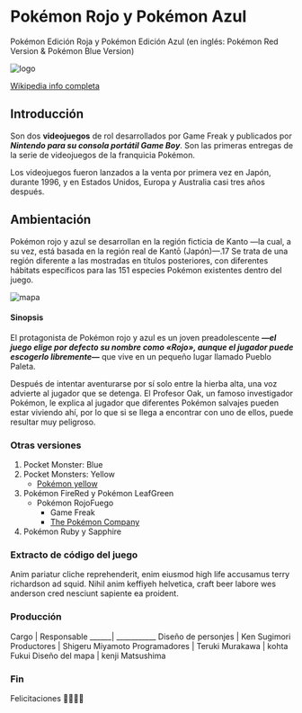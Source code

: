 # Pokémon Rojo y Pokémon Azul
Pokémon Edición Roja y Pokémon Edición Azul (en inglés: Pokémon Red Version & Pokémon Blue Version)

![logo](https://camo.githubusercontent.com/b1c4757f226105c99b3b75eb988f4cfe470dc7eea206056c3a3bac77a8da75c5/68747470733a2f2f75706c6f61642e77696b696d656469612e6f72672f77696b6970656469612f636f6d6d6f6e732f7468756d622f392f39382f496e7465726e6174696f6e616c5f506f6b2543332541396d6f6e5f6c6f676f2e7376672f34393070782d496e7465726e6174696f6e616c5f506f6b2543332541396d6f6e5f6c6f676f2e7376672e706e67)

[Wikipedia info completa](https://github.com/bluuweb/markdown-ejemplo-git#:~:text=Wikipedia%20visitar%20info%20completa)

## Introducción
Son dos **videojuegos** de rol desarrollados por Game Freak y publicados por ***Nintendo para su consola portátil Game Boy***. Son las primeras entregas de la serie de videojuegos de la franquicia Pokémon.

Los videojuegos fueron lanzados a la venta por primera vez en Japón, durante 1996, y en Estados Unidos, Europa y Australia casi tres años después.

## Ambientación

Pokémon rojo y azul se desarrollan en la región ficticia de Kanto —la cual, a su vez, está basada en la región real de Kantō (Japón)—.17​ Se trata de una región diferente a las mostradas en títulos posteriores, con diferentes hábitats específicos para las 151 especies Pokémon existentes dentro del juego.

![mapa](https://camo.githubusercontent.com/9cede76a8ceaf223b08e1efbebc3e1c0f6e3101e6b45110e5ff321691c82225a/68747470733a2f2f75706c6f61642e77696b696d656469612e6f72672f77696b6970656469612f636f6d6d6f6e732f7468756d622f622f62352f4a6170616e5f4b616e746f5f526567696f6e5f6c617267652e706e672f34303070782d4a6170616e5f4b616e746f5f526567696f6e5f6c617267652e706e67)

#### Sinopsis

El protagonista de Pokémon rojo y azul es un joven preadolescente ***—el juego elige por defecto su nombre como «Rojo», aunque el jugador puede escogerlo libremente—*** que vive en un pequeño lugar llamado Pueblo Paleta.

​Después de intentar aventurarse por sí solo entre la hierba alta, una voz advierte al jugador que se detenga. El Profesor Oak, un famoso investigador Pokémon, le explica al jugador que diferentes Pokémon salvajes pueden estar viviendo ahí, por lo que si se llega a encontrar con uno de ellos, puede resultar muy peligroso.

### Otras versiones
1. Pocket Monster: Blue
2. Pocket Monsters: Yellow
    * [Pokémon yellow](https://es.wikipedia.org/wiki/Pok%C3%A9mon_Yellow)
3. Pokémon FireRed y Pokémon LeafGreen
    * Pokémon RojoFuego
        * Game Freak
        * [The Pokémon Company](https://es.wikipedia.org/wiki/The_Pok%C3%A9mon_Company)
1. Pokémon Ruby y Sapphire

### Extracto de código del juego

<div class="collapse" id="collapseExample">
  <div class="card card-body">
    Anim pariatur cliche reprehenderit, enim eiusmod high life accusamus terry
    richardson ad squid. Nihil anim keffiyeh helvetica, craft beer labore wes
    anderson cred nesciunt sapiente ea proident.
  </div>
</div>

### Producción

Cargo | Responsable
______| ___________
Diseño de personjes | Ken Sugimori
Productores | Shigeru Miyamoto
Programadores | Teruki Murakawa
              | kohta Fukui
Diseño del mapa | kenji Matsushima

### Fin

Felicitaciones :tada::tada::tada::tada: 
